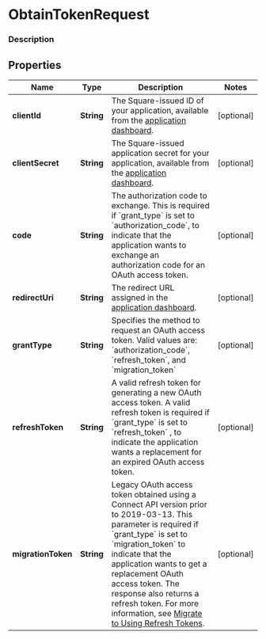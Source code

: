 
# ObtainTokenRequest

### Description



## Properties
Name | Type | Description | Notes
------------ | ------------- | ------------- | -------------
**clientId** | **String** | The Square-issued ID of your application, available from the [application dashboard](https://connect.squareup.com/apps). |  [optional]
**clientSecret** | **String** | The Square-issued application secret for your application, available from the [application dashboard](https://connect.squareup.com/apps). |  [optional]
**code** | **String** | The authorization code to exchange. This is required if &#x60;grant_type&#x60; is set to &#x60;authorization_code&#x60;, to indicate that the application wants to exchange an authorization code for an OAuth access token. |  [optional]
**redirectUri** | **String** | The redirect URL assigned in the [application dashboard](https://connect.squareup.com/apps). |  [optional]
**grantType** | **String** | Specifies the method to request an OAuth access token. Valid values are: &#x60;authorization_code&#x60;, &#x60;refresh_token&#x60;, and &#x60;migration_token&#x60; |  [optional]
**refreshToken** | **String** | A valid refresh token for generating a new OAuth access token. A valid refresh token is required if &#x60;grant_type&#x60; is set to &#x60;refresh_token&#x60; , to indicate the application wants a replacement for an expired OAuth access token. |  [optional]
**migrationToken** | **String** | Legacy OAuth access token obtained using a Connect API version prior to 2019-03-13. This parameter is required if &#x60;grant_type&#x60; is set to &#x60;migration_token&#x60; to indicate that the application wants to get a replacement OAuth access token. The response also returns a refresh token. For more information, see [Migrate to Using Refresh Tokens](/authz/oauth/migration). |  [optional]



